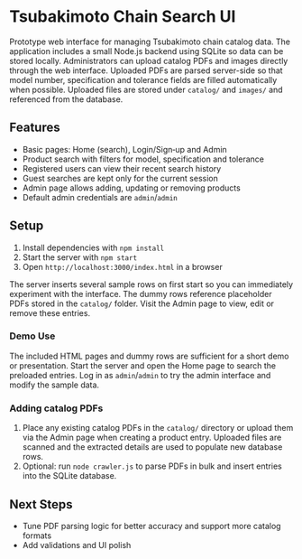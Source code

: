 # Tsubakimoto Chain Search UI

Prototype web interface for managing Tsubakimoto chain catalog data. The
application includes a small Node.js backend using SQLite so data can be stored
locally. Administrators can upload catalog PDFs and images directly through the
web interface. Uploaded PDFs are parsed server-side so that model number,
specification and tolerance fields are filled automatically when possible.
Uploaded files are stored under `catalog/` and `images/` and referenced from the
database.

## Features
- Basic pages: Home (search), Login/Sign‑up and Admin
- Product search with filters for model, specification and tolerance
- Registered users can view their recent search history
- Guest searches are kept only for the current session
- Admin page allows adding, updating or removing products
- Default admin credentials are `admin`/`admin`

## Setup
1. Install dependencies with `npm install`
2. Start the server with `npm start`
3. Open `http://localhost:3000/index.html` in a browser

The server inserts several sample rows on first start so you can immediately
experiment with the interface. The dummy rows reference placeholder PDFs stored
in the `catalog/` folder. Visit the Admin page to view, edit or remove these
entries.

### Demo Use
The included HTML pages and dummy rows are sufficient for a short demo or
presentation. Start the server and open the Home page to search the preloaded
entries. Log in as `admin`/`admin` to try the admin interface and modify the
sample data.

### Adding catalog PDFs
1. Place any existing catalog PDFs in the `catalog/` directory or upload them
   via the Admin page when creating a product entry. Uploaded files are scanned
   and the extracted details are used to populate new database rows.
2. Optional: run `node crawler.js` to parse PDFs in bulk and insert entries into
   the SQLite database.

## Next Steps
- Tune PDF parsing logic for better accuracy and support more catalog formats
- Add validations and UI polish
